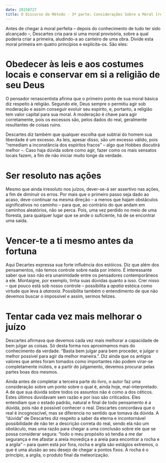 ```yaml
---
date: 20150727
title: O Discurso do Método - 3ª parte: Considerações Sobre a Moral [resumo]
---
```


Antes de chegar à moral perfeita – depois do conhecimento de tudo ter sido alcançado –, Descartes cria para si uma moral provisória, sobre a qual poderia criar a primeira, aludindo-a ao canteiro de uma obra. Divide esta moral primeira em quatro princípios e explicita-os. São eles:


# Obedecer às leis e aos costumes locais e conservar em si a religião de seu Deus

O pensador renascentista afirma que o primeiro ponto de sua moral básica diz respeito à religião. Segundo ele, Deus sempre o permitiu agir sob moderação e assim conseguir evoluir seu espírito, e, portanto, a religião tem valor capital para sua moral. A moderação é chave para agir corretamente, pois os excessos são, pelos dados do real, geralmente resultantes de coisas ruins.

Descartes diz também que qualquer escolha que subtrai do homem sua liberdade é um excesso. As leis, apesar disso, são um excesso válido, pois “remediam a inconstância dos espíritos fracos” – algo que Hobbes discutirá melhor –. Caso haja dúvida sobre como agir, fazer como os mais sensatos locais fazem, a fim de não iniciar muito longe da verdade.


# Ser resoluto nas ações

Mesmo que ainda irresoluto nos juízos, dever-se-á ser assertivo nas ações, a fim de diminuir os erros. Por mais que o primeiro passo seja dado ao acaso, deve-continuar na mesma direção – a menos que hajam obstáculos significativos no caminho – para que, ao contrário do que andam em caminhos aleatórios, não se perca. Pois, uma vez perdido no meio de uma floresta, para qualquer lugar que se ande o suficiente, há de se encontrar uma saída.


# Vencer-te a ti mesmo antes da fortuna

Aqui Decartes expressa sua forte influência dos estóicos. Diz que além dos pensamentos, não temos controle sobre nada por inteiro. É interessante saber que isso não era unanimidade entre os pensadores contemporâneos a ele. Montaigne, por exemplo, tinha suas dúvidas quanto a isso. Crer nisso – que pouco está sob nosso controle – possibilita a *apatia* estóica como virtude que leva à *ataraxia*. Possibilita também o entendimento de que não devemos buscar o impossível e assim, sermos felizes.


# Tentar cada vez mais melhorar o juízo

Descartes afirmava que devemos cada vez mais melhorar a capacidade de bem julgar as coisas. Só desta forma nos aproximamos mais do conhecimento da verdade. “Basta bem julgar para bem proceder, e julgar o melhor possivel para agir da melhor maneira.”. Diz ainda que os antigos valores que antes foram tomados como importantes não podem virar-se completamente inúteis, e a partir do julgamento, devemos procurar pelas partes boas dos mesmos.

Ainda antes de completar a terceira parte do livro, o autor faz uma consideração sobre um ponto sobre o qual é, ainda hoje, mal-interpretado. A de que sua dúvida sobre todos os assuntos não é como a dos céticos. Estes últimos duvidavam sem razão e por isso são criticados. Eles entendiam que o estado padrão, natural e final de todo pensamento é a dúvida, pois não é possível conhecer o real. Descartes concordava que o real é incognoscível, mas se diferencia no sentido que tomava da dúvida. A “dúvida” de Descartes diz respeito a saber da eterna e incontornável possibilidade de não ter a descrição correta do real, sendo ela não um obstáculo, mas uma razão para chegar a uma conclusão sobre ele que se possa considerar segura: “todo o meu propósito só tendia a me dar segurança e me afastar a areia movediça e a areia para encontrar a rocha e a argila” – para quem está por fora, rocha e argila são estágios extremos, o que é uma alusão ao seu desejo de chegar a pontos fixos. A rocha é o princípio, a argila, o produto final da meteorização.
